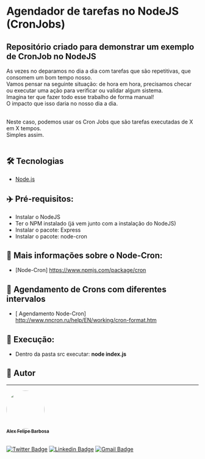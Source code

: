 # Agendador de tarefas no NodeJS (CronJobs)
## Repositório criado para demonstrar um exemplo de CronJob no NodeJS

As vezes no deparamos no dia a dia com tarefas que são repetitivas, que consomem um bom tempo nosso. <br>
Vamos pensar na seguinte situação: de hora em hora, precisamos checar ou executar uma ação para verificar ou validar algum sistema. <br>
Imagina ter que fazer todo esse trabalho de forma manual! <br>
O impacto que isso daria no nosso dia a dia. <br> <br>

Neste caso, podemos usar os Cron Jobs que são tarefas executadas de X em X tempos. <br>
Simples assim. <br> <br>

## 🛠 Tecnologias
- [Node.js](https://nodejs.org/en/)

## :airplane: Pré-requisitos:
 - Instalar o NodeJS
 - Ter o NPM instalado (já vem junto com a instalação do NodeJS)
 - Instalar o pacote: Express
 - Instalar o pacote: node-cron
 
 ## :mega: Mais informações sobre o Node-Cron:
 - [Node-Cron] https://www.npmjs.com/package/cron
 
 ## :mega: Agendamento de Crons com diferentes intervalos
  - [ Agendamento Node-Cron] http://www.nncron.ru/help/EN/working/cron-format.htm
 
 
 ## 🚧 Execução:
  - Dentro da pasta src executar: <b>node index.js </b>
 
 
## :man: Autor

---

<a href="http://www.alexbarbosa.info/">
 <img style="border-radius: 50%;" src="https://avatars3.githubusercontent.com/u/12144620?s=460&u=b9785347e44440d8a08fbbaf61a72288c05671e0&v=4" width="100px;" alt=""/>
 <br />
 <sub><b>Alex Felipe Barbosa</b></sub></a> <a href="http://www.alexbarbosa.info/" title="Blog"></a>
  
<br>[![Twitter Badge](https://img.shields.io/badge/-@alexf_barbosa-1ca0f1?style=flat-square&labelColor=1ca0f1&logo=twitter&logoColor=white&link=https://twitter.com/alexf_barbosa)](https://twitter.com/alexf_barbosa) [![Linkedin Badge](https://img.shields.io/badge/-AlexFelipeBarbosa-blue?style=flat-square&logo=Linkedin&logoColor=white&link=https://www.linkedin.com/in/alexfelipebarbosa/)](https://www.linkedin.com/in/alexfelipebarbosa/) 
[![Gmail Badge](https://img.shields.io/badge/-alex@alexbarbosa.info-c14438?style=flat-square&logo=Gmail&logoColor=white&link=mailto:alex@alexbarbosa.info)](mailto:alex@alexbarbosa.info)
